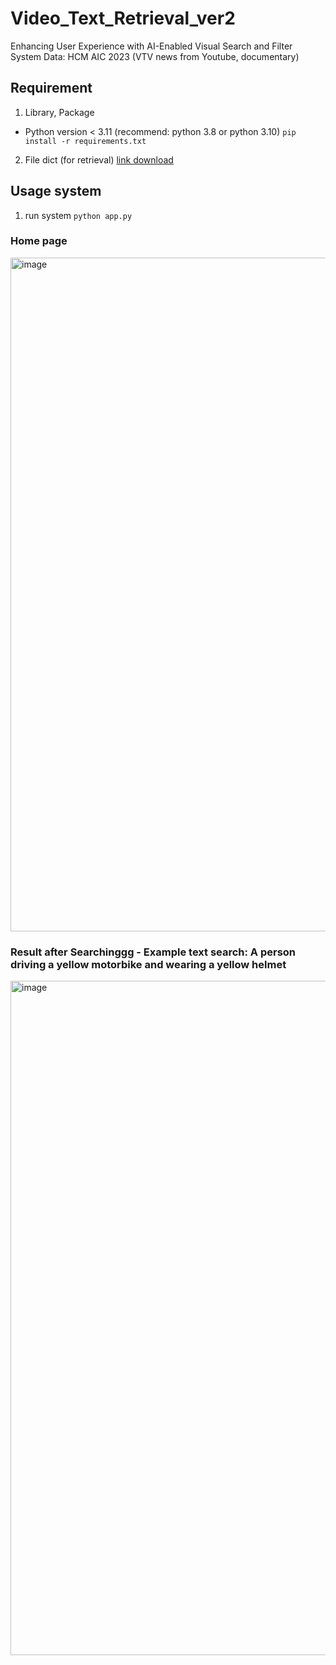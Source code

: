 # Video_Text_Retrieval_ver2
Enhancing User Experience with  AI-Enabled Visual Search and Filter System
Data: HCM AIC 2023 (VTV news from Youtube, documentary)
## Requirement
1. Library, Package
- Python version < 3.11 (recommend: python 3.8 or python 3.10)
`pip install -r requirements.txt`

2. File dict (for retrieval)
[link download](https://drive.google.com/drive/u/2/folders/1YEwKTQoWAqAoKPDPdx2Oj9MzKgn9hPrU?fbclid=IwAR3dTiq3uEUKX7sfXjYqBS9Zt1GmkV2qTGzdEh7kOOxADyT7SBS0vZ1cQ-c)

## Usage system
1. run system
`python app.py`

### Home page 
<img width="1078" alt="image" src="https://github.com/RioLei/Video_Text_Retrieval_ver2/assets/88385496/f847a8b3-676b-4760-8ccc-aeb822cbac67">

### Result after Searchinggg - Example text search: A person driving a yellow motorbike and wearing a yellow helmet
<img width="1079" alt="image" src="https://github.com/RioLei/Video_Text_Retrieval_ver2/assets/88385496/cdd720b3-bdee-4135-a39b-5278121c21c7">


